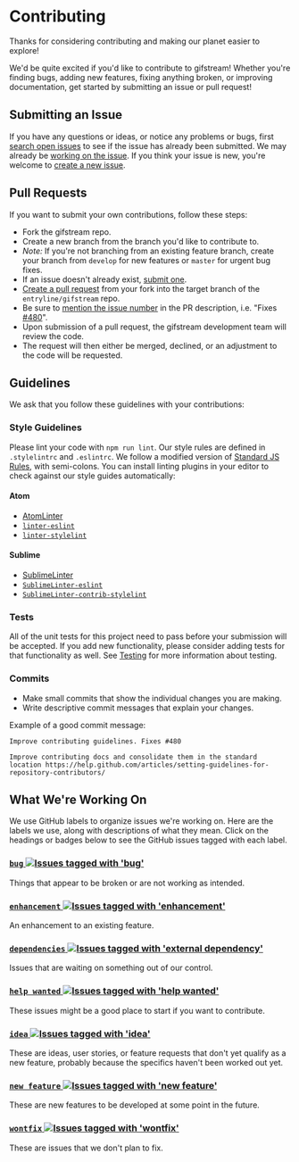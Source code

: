 # Contributing

Thanks for considering contributing and making our planet easier to explore!

We'd be quite excited if you'd like to contribute to gifstream! Whether you're
finding bugs, adding new features, fixing anything broken, or improving
documentation, get started by submitting an issue or pull request!

## Submitting an Issue

If you have any questions or ideas, or notice any problems or bugs, first
[search open issues](https://github.com/entryline/gifstream/issues) to see if
the issue has already been submitted. We may already be
[working on the issue](#what-were-working-on). If you think your issue is new,
you're welcome to [create a new issue](https://github.com/entryline/gifstream/issues/new).

## Pull Requests

If you want to submit your own contributions, follow these steps:

* Fork the gifstream repo.
* Create a new branch from the branch you'd like to contribute to.
* *Note:* If you're not branching from an existing feature branch, create your branch from `develop` for new features or  `master` for urgent bug fixes.
* If an issue doesn't already exist, [submit one](#submitting-an-issue).
* [Create a pull request](https://help.github.com/articles/creating-a-pull-request/) from your fork into the target branch of the `entryline/gifstream` repo.
* Be sure to [mention the issue number](https://help.github.com/articles/closing-issues-using-keywords/) in the PR description, i.e. "Fixes [#480](https://github.com/entryline/gifstream/issues/480)".
* Upon submission of a pull request, the gifstream development team will review the code.
* The request will then either be merged, declined, or an adjustment to the code will be requested.

## Guidelines

We ask that you follow these guidelines with your contributions:

### Style Guidelines

Please lint your code with `npm run lint`. Our style rules are defined in
`.stylelintrc` and `.eslintrc`. We follow a modified version of
[Standard JS Rules](https://github.com/standard/standard#the-rules), with
semi-colons. You can install linting plugins in your editor to check against
our style guides automatically:

#### Atom

* [AtomLinter](https://atomlinter.github.io/)
* [`linter-eslint`](https://atom.io/packages/linter-eslint)
* [`linter-stylelint`](https://atom.io/packages/linter-stylelint)

#### Sublime

* [SublimeLinter](http://www.sublimelinter.com/en/latest/)
* [`SublimeLinter-eslint`](https://github.com/roadhump/SublimeLinter-eslint)
* [`SublimeLinter-contrib-stylelint`](https://github.com/kungfusheep/SublimeLinter-contrib-stylelint)

### Tests

All of the unit tests for this project need to pass before your submission will
be accepted. If you add new functionality, please consider adding tests for that
functionality as well. See [Testing](doc/testing.md) for more information about
testing.

### Commits

* Make small commits that show the individual changes you are making.
* Write descriptive commit messages that explain your changes.

Example of a good commit message:

```
Improve contributing guidelines. Fixes #480

Improve contributing docs and consolidate them in the standard location https://help.github.com/articles/setting-guidelines-for-repository-contributors/
```

## What We're Working On

We use GitHub labels to organize issues we're working on. Here are the labels
we use, along with descriptions of what they mean. Click on the headings or badges below to see the GitHub issues tagged with each label.

### [`bug` ![Issues tagged with 'bug'](https://img.shields.io/github/issues-raw/entryline/gifstream/bug.svg)](https://github.com/entryline/gifstream/issues?q=is%3Aopen+is%3Aissue+label%3Abug)

Things that appear to be broken or are not working as intended.

### [`enhancement` ![Issues tagged with 'enhancement' ](https://img.shields.io/github/issues-raw/entryline/gifstream/enhancement.svg)](https://github.com/entryline/gifstream/issues?q=is%3Aopen+is%3Aissue+label%3Aenhancement)

An enhancement to an existing feature.

### [`dependencies` ![Issues tagged with 'external dependency'](https://img.shields.io/github/issues-raw/entryline/gifstream/dependencies.svg)](https://github.com/entryline/gifstream/issues?q=is%3Aopen%20is%3Aissue%20label%3A%22dependencies%22)

Issues that are waiting on something out of our control.

### [`help wanted` ![Issues tagged with 'help wanted'](https://img.shields.io/github/issues-raw/entryline/gifstream/help%20wanted.svg)](https://github.com/entryline/gifstream/issues?q=is%3Aopen+is%3Aissue+label%3A%22help%20wanted%22)

These issues might be a good place to start if you want to contribute.

### [`idea` ![Issues tagged with 'idea'](https://img.shields.io/github/issues-raw/entryline/gifstream/idea.svg)](https://github.com/entryline/gifstream/issues?q=is%3Aopen+is%3Aissue+label%3Aidea)

These are ideas, user stories, or feature requests that don't yet qualify as a new feature, probably because the specifics haven't been worked out yet.

### [`new feature` ![Issues tagged with 'new feature'](https://img.shields.io/github/issues-raw/entryline/gifstream/new%20feature.svg)](https://github.com/entryline/gifstream/issues?q=is%3Aopen+is%3Aissue+label%3A%22new%20feature%22)

These are new features to be developed at some point in the future.

### [`wontfix` ![Issues tagged with 'wontfix'](https://img.shields.io/github/issues-raw/entryline/gifstream/wontfix.svg)](https://github.com/entryline/gifstream/issues?q=is%3Aopen+is%3Aissue+label%3Awontfix)

These are issues that we don't plan to fix.
